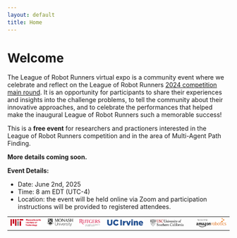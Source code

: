 ```yaml
---
layout: default
title: Home
---
```

<!-- > 📢 All the recordings of the virtual expo are now avaliable at the [Schedule](./schedule/) page! -->

# Welcome


The League of Robot Runners virtual expo is a community event where we celebrate and reflect on the League of Robot Runners [2024 competition main round](https://www.leagueofrobotrunners.org/). It is an opportunity for participants to share their experiences and insights into the challenge problems, to tell the community about their innovative approaches, and to celebrate the performances that helped make the inaugural League of Robot Runners such a memorable success!

This is a **free event** for researchers and practioners interested in the League of Robot Runners competition and in the area of Multi-Agent Path Finding. 

**More details coming soon.**
<!-- We welcome [submissions](./call_for_submission/) for the technical program (informal, non-archival) from all teams and team memebers that participated the 2023 main round.
Attendance is open to anyone, including non-competitors and students. Please refer to the [registration](./registration/) page for more details. -->

<!-- **Program Highlights:**

The [technical program](./schedule/) features a number of sessions which will be of interest to competition participants and interested members of the broader community:

* [Industry Keynote](./invited_speaker/) from Federico Pecora (Amazon Robotics).
* Awards Ceremony, to celebrate distinguished and noteworthy performances.
* Technical talks from competing teams and team members.
* Community meeting, to discuss the future direction of the competition. -->

**Event Details:**
* Date: June 2nd, 2025
* Time: 8 am EDT (UTC-4)
* Location: the event will be held online via Zoom and participation instructions will be provided to registered attendees.

<style>
    table, td, th {
    border: none!important;
 }
</style>

|     |     |     |     |     |     |     |
|:---:|:---:|:---:|:---:|:---:|:---:|:---:|
|![](./resources/logos/mit_logo.png) | ![](./resources/logos/monash_logo.png) | ![](./resources/logos/rutgers_logo.png) | ![](./resources/logos/uci-logo.jpg) | ![](./resources/logos/usc_logo.png) |  | ![](./resources/logos/amazon_robotics_logo.png)|


     
